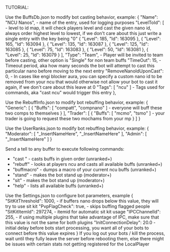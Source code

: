 TUTORIAL:   

Use the BuffsDb.json to modify bot casting behavior, example:
{
	"Name": "NCU Nanos", - name of the entry, used for logging purposes
	"LevelToId": [ - level to id map, it will check players level and cast the given nano id, always order highest level to lowest, if we don't care about this just write a single entry with the key being "0"
        {
          "Level": 185,
          "Id": 163095
        },
        {
          "Level": 165,
          "Id": 163094
        },
        {
          "Level": 135,
          "Id": 163087
        },
        {
          "Level": 125,
          "Id": 163085
        },
        {
          "Level": 75,
          "Id": 163083
        },
        {
          "Level": 50,
          "Id": 163081
        },
        {
          "Level": 25,
          "Id": 163079
        }
      ],
	"Type": "Team", - Player will be invited to team before casting, other option is "Single" for non team buffs
	"TimeOut": 15, - Timeout period, aka how many seconds the bot will attempt to cast this particular nano before moving to the next entry
	"RemoveNanoIdUponCast": 0, - In cases like engi blocker aura, you can specify a custom nano id to be removed from your ncu that would otherwise not allow your bot to cast it again, if we don't care about this leave at 0
	"Tags": [ "ncu" ] - Tags used for commands, aka "cast ncu" would trigger this entry
},

Use the RebuffInfo.json to modify bot rebuffing behavior, example:
{
  "Generic": [
    {
      "Buffs": [ "compatt", "compnano" ] - everyone will buff these two comps to themselves
    }
  ],
  "Trader": [
    {
      "Buffs": [ "mcmo", "tsmo" ] - your trader is going to request these two mochams from your mp
    }
  ]
}

Use the UserRanks.json to modify bot rebuffing behavior, example:
{
  "Moderator": [
    "_InsertNameHere",
    "_InsertNameHere"
  ],
  "Admin": [
    "_InsertNameHere"
  ]
}

 Send a tell to any buffer to execute following commands:
 - "cast <nanoTag1> <nanoTag2> <nanoTag3>" - casts buffs in given order (unranked+)
 - "rebuff" - looks at players ncu and casts all available buffs (unranked+)
 - "buffmacro" - dumps a macro of your current ncu buffs (unranked+)
 - "stand" - makes the bot stand up (moderator+)
 - "sit" - makes the bot stand up (moderator+)
 - "help" - lists all available buffs (unranked+)

 Use the Settings.json to configure bot parameters, example
 {
  "SitKitThreshold": 1000, - if buffers nano drops below this value, they will try to use sit kit
  "PvpFlagCheck": true, - skips buffing flagged people
  "SitKitItemId": 297274, - itemid for automatic sit kit usage
  "IPCChannelId": 255, - if using multiple plugins that take advantage of IPC, make sure that this value is not the same for both plugins
  "InitConnectionDelay": 20.0 - initial delay before bots start processing, you want all of your bots to connect before this value expires
}
 If you log out your bots / kill the process, wait until they fully leave the server before rebooting them, else there might be issues with certain stats not getting registered for the LocalPlayer